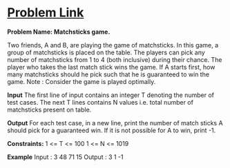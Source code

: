 # [Problem Link](https://practice.geeksforgeeks.org/problems/-matchsticks-game/0)

**Problem Name: Matchsticks game.**


Two friends, A and B, are playing the game of matchsticks. In this game, a group of matchsticks is placed on the table. The players can pick any number of matchsticks from 1 to 4 (both inclusive) during their chance. The player who takes the last match stick wins the game. If A starts first, how many matchsticks should he pick such that he is guaranteed to win the game.
Note : Consider the game is played optimally.

**Input**
The first line of input contains an integer T denoting the number of test cases. The next T lines contains N values i.e. total number of matchsticks  present on table.

**Output**
For each test case, in a new line, print the number of match sticks A should pick for a guaranteed win. If it is not possible for A to win, print -1.

**Constraints:**
1 <= T <= 100
1 <= N <= 1019

**Example**
Input : 
3
48
71
15
Output : 
3
1
-1
